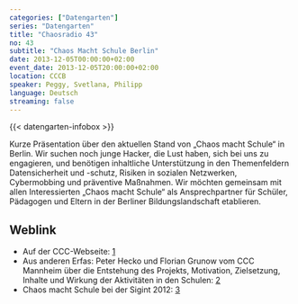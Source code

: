 ```yaml
---
categories: ["Datengarten"]
series: "Datengarten"
title: "Chaosradio 43"
no: 43
subtitle: "Chaos Macht Schule Berlin"
date: 2013-12-05T00:00:00+02:00
event_date: 2013-12-05T20:00:00+02:00
location: CCCB
speaker: Peggy, Svetlana, Philipp
language: Deutsch
streaming: false
---
```

{{< datengarten-infobox >}}

Kurze Präsentation über den aktuellen Stand von „Chaos macht Schule“ in
Berlin. Wir suchen noch junge Hacker, die Lust haben, sich bei uns zu
engagieren, und benötigen inhaltliche Unterstützung in den Themenfeldern
Datensicherheit und -schutz, Risiken in sozialen Netzwerken,
Cybermobbing und präventive Maßnahmen. Wir möchten gemeinsam mit allen
Interessierten „Chaos macht Schule“ als Ansprechpartner für Schüler,
Pädagogen und Eltern in der Berliner Bildungslandschaft etablieren.

Weblink
-------

-   Auf der CCC-Webseite: [1](https://ccc.de/schule)
-   Aus anderen Erfas: Peter Hecko und Florian Grunow vom CCC Mannheim über die Entstehung des Projekts, Motivation, Zielsetzung, Inhalte und Wirkung der Aktivitäten in den Schulen: [2](https://cre.fm/cre189-chaos-macht-schule)
-   Chaos macht Schule bei der Sigint 2012: [3](https://www.youtube.com/watch?v=jSwJ44v7cCs)
